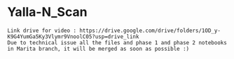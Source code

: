 # Yalla-N_Scan

    Link drive for video : https://drive.google.com/drive/folders/1OD_y-K9G4YumGa5Ky3Vlymr9VnoolC05?usp=drive_link
    Due to technical issue all the files and phase 1 and phase 2 notebooks in Marita branch, it will be merged as soon as possible :)
